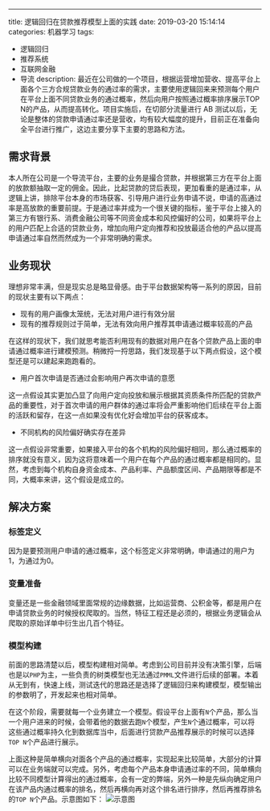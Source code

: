 ---
title: 逻辑回归在贷款推荐模型上面的实践
date: 2019-03-20 15:14:14
categories: 机器学习
tags:
- 逻辑回归
- 推荐系统
- 互联网金融
- 导流
description: 最近在公司做的一个项目，根据运营增加营收、提高平台上面各个三方合规贷款业务的通过率的需求，主要使用逻辑回来来预测每个用户在平台上面不同贷款业务的通过概率，然后向用户按照通过概率排序展示TOP N的产品，从而提高转化。项目实施后，在切部分流量进行 AB 测试以后，无论是整体的贷款申请通过率还是营收，均有较大幅度的提升，目前正在准备向全平台进行推广，这边主要分享下主要的思路和方法。

## 需求背景

本人所在公司是一个导流平台，主要的业务是撮合贷款，并根据第三方在平台上面的放款额抽取一定的佣金。因此，比起贷款的贷后表现，更加看重的是通过率，从逻辑上讲，排除平台本身的市场获客、引导用户进行业务申请不说，申请的高通过率是高放款的重要前提。于是通过率并成为一个很关键的指标，鉴于平台上接入的第三方有银行系、消费金融公司等不同资金成本和风控偏好的公司，如果将平台上的用户匹配上合适的贷款业务，增加向用户定向推荐和投放最适合他的产品以提高申请通过率自然而然成为一个非常明确的需求。

## 业务现状

理想非常丰满，但是现实总是略显骨感。由于平台数据架构等一系列的原因，目前的现状主要有以下两点：

- 现有的用户画像太笼统，无法对用户进行有效分层
- 现有的推荐规则过于简单，无法有效向用户推荐其申请通过概率较高的产品

在这样的现状下，我们就思考能否利用现有的数据对用户在各个贷款产品上面的申请通过概率进行建模预测。稍微捋一捋思路，我们发现基于以下两点假设，这个模型还是可以建起来跑跑看的。

- 用户首次申请是否通过会影响用户再次申请的意愿

这一点假设其实更加凸显了向用户定向投放和展示根据其资质条件所匹配的贷款产品的重要性，对于首次申请的用户群体的通过率将会严重影响他们后续在平台上面的活跃和留存，在这一点如果没有优化好会增加平台的获客成本。

- 不同机构的风险偏好确实存在差异

这一点假设非常重要，如果接入平台的各个机构的风险偏好相同，那么通过概率的排序就没有意义，因为这将意味着一个用户在每个产品的通过概率都是相同的。显然，考虑到每个机构自身资金成本、产品利率、产品额度区间、产品期限等都是不同，大概率来讲，这个假设是成立的。

## 解决方案
### 标签定义
因为是要预测用户申请的通过概率，这个标签定义非常明确，申请通过的用户为1，为通过为0。

### 变量准备

变量还是一些金融领域里面常规的边缘数据，比如运营商、公积金等，都是用户在申请贷款业务的时候授权爬取的。当然，特征工程还是必须的，根据业务逻辑会从爬取的原始详单中衍生出几百个特征。

### 模型构建

前面的思路清楚以后，模型构建相对简单。考虑到公司目前并没有决策引擎，后端也是以`PHP`为主，一些负责的树类模型也无法通过`PMML`文件进行后续的部署。本着从无到有，快速上线，测试迭代的思路还是选择了逻辑回归来构建模型，模型输出的参数明了，开发起来也相对简单。

在这个阶段，需要就每一个业务建立一个模型。假设平台上面有`N`个产品，那么当一个用户进来的时候，会带着他的数据去跑`N`个模型，产生`N`个通过概率，可以将这些通过概率持久化到数据库当中，后面进行贷款产品推荐展示的时候可以选择`TOP N`个产品进行展示。

上面这种是简单横向对面各个产品的通过概率，实现起来比较简单，大部分的计算可以在业务端就可以完成。另外，考虑每个产品本身申请通过率的不同，简单横向比较不同模型计算得出的通过概率，会有一定的弊端，另外一种是先纵向确定用户在该产品内通过概率的排名，然后再横向再对这个排名进行排序，然后再推荐排名的`TOP N`个产品。示意图如下：
![示意图](https://i.imgur.com/1xV4kju.png)




